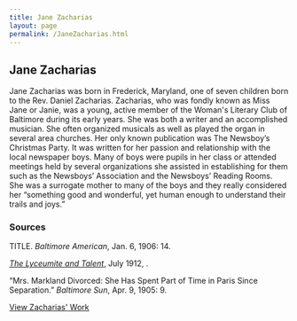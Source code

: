 ```yaml
---
title: Jane Zacharias
layout: page
permalink: /JaneZacharias.html
---
```


## Jane Zacharias

Jane Zacharias was born in Frederick, Maryland, one of seven children born to the Rev. Daniel Zacharias. Zacharias, who was fondly known as Miss Jane or Janie, was a young, active member of the Woman's Literary Club of Baltimore during its early years. She was both a writer and an accomplished musician. She often organized musicals as well as played the organ in several area churches. Her only known publication was The Newsboy’s Christmas Party. It was written for her passion and relationship with the local newspaper boys. Many of boys were pupils in her class or attended meetings held by several organizations she assisted in establishing for them such as the Newsboys’ Association and the Newsboys’ Reading Rooms. She was a surrogate mother to many of the boys and they really considered her “something good and wonderful, yet human enough to understand their trails and joys.”

### Sources

TITLE. *Baltimore American*, Jan. 6, 1906: 14.

*[The Lyceumite and Talent](https://loyolanotredamelib.org/Aperio/WLCB/exhibits/show/club-bios/item/babel.hathitrust.org/cgi/pt?id=mdp.39015082613491)*, July 1912, .

“Mrs. Markland Divorced: She Has Spent Part of Time in Paris Since Separation.” *Baltimore Sun*, Apr. 9, 1905: 9.

[View Zacharias' Work](https://wlcb.github.io/archive/browse.html#zacharias)